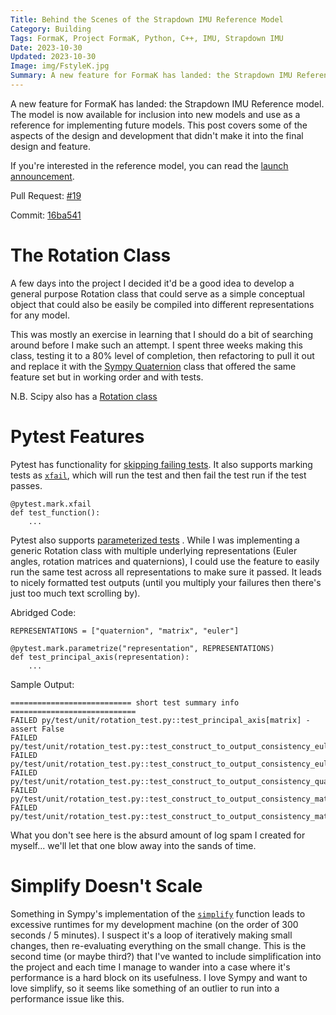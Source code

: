 ```yaml
---
Title: Behind the Scenes of the Strapdown IMU Reference Model
Category: Building
Tags: FormaK, Project FormaK, Python, C++, IMU, Strapdown IMU
Date: 2023-10-30
Updated: 2023-10-30
Image: img/FstyleK.jpg
Summary: A new feature for FormaK has landed: the Strapdown IMU Reference model. The model is now available for inclusion into new models and use as a reference for implementing future models. This post covers some of the aspects of the design and development that didn't make it into the final design and feature.
---
```


A new feature for FormaK has landed: the Strapdown IMU Reference model. The
model is now available for inclusion into new models and use as a reference for
implementing future models. This post covers some of the aspects of the design
and development that didn't make it into the final design and feature.

If you're interested in the reference model, you can read the
[launch announcement](/blog/strapdown-imu-reference-model-new-formak-feature.html).

Pull Request: [#19](https://github.com/buckbaskin/formak/pull/19)

Commit: [16ba541](https://github.com/buckbaskin/formak/tree/16ba541e799dfe1b289618a7b27ec48847191172)

# The Rotation Class

A few days into the project I decided it'd be a good idea to develop a general
purpose Rotation class that could serve as a simple conceptual object that
could also be easily be compiled into different representations for any model.

This was mostly an exercise in learning that I should do a bit of searching
around before I make such an attempt. I spent three weeks making this class,
testing it to a 80% level of completion, then refactoring to pull it out and
replace it with the
[Sympy Quaternion](https://docs.sympy.org/latest/modules/algebras.html) class
that offered the same feature set but in working order and with tests.

N.B. Scipy also has a 
[Rotation class](https://docs.scipy.org/doc/scipy/reference/generated/scipy.spatial.transform.Rotation.html)

# Pytest Features

Pytest has functionality for
[skipping failing tests](https://docs.pytest.org/en/6.2.x/skipping.html). It
also supports marking tests as
[`xfail`](https://docs.pytest.org/en/6.2.x/skipping.html#xfail-mark-test-functions-as-expected-to-fail),
which will run the test and then fail the test run if the test passes.

    @pytest.mark.xfail
    def test_function():
        ...

Pytest also supports
[parameterized tests](https://docs.pytest.org/en/7.1.x/example/parametrize.html)
. While I was implementing a generic Rotation class with multiple underlying
representations (Euler angles, rotation matrices and quaternions), I could use
the feature to easily run the same test across all representations to make sure
it passed. It leads to nicely formatted test outputs (until you multiply your
failures then there's just too much text scrolling by).

Abridged Code:

    REPRESENTATIONS = ["quaternion", "matrix", "euler"]
    
    @pytest.mark.parametrize("representation", REPRESENTATIONS)
    def test_principal_axis(representation):
        ...

Sample Output:

    =========================== short test summary info ============================
    FAILED py/test/unit/rotation_test.py::test_principal_axis[matrix] - assert False
    FAILED py/test/unit/rotation_test.py::test_construct_to_output_consistency_euler[quaternion]
    FAILED py/test/unit/rotation_test.py::test_construct_to_output_consistency_euler[matrix]
    FAILED py/test/unit/rotation_test.py::test_construct_to_output_consistency_quaternion[matrix]
    FAILED py/test/unit/rotation_test.py::test_construct_to_output_consistency_matrix[quaternion]
    FAILED py/test/unit/rotation_test.py::test_construct_to_output_consistency_matrix[euler]

What you don't see here is the absurd amount of log spam I created for
myself... we'll let that one blow away into the sands of time.

# Simplify Doesn't Scale

Something in Sympy's implementation of the 
[`simplify`](https://docs.sympy.org/latest/modules/simplify/simplify.html#simplify)
function leads to excessive runtimes for my development machine (on the order
of 300 seconds / 5 minutes). I suspect it's a loop of iteratively making small
changes, then re-evaluating everything on the small change. This is the second
time (or maybe third?) that I've wanted to include simplification into the
project and each time I manage to wander into a case where it's performance is
a hard block on its usefulness. I love Sympy and want to love simplify, so it
seems like something of an outlier to run into a performance issue like this.
